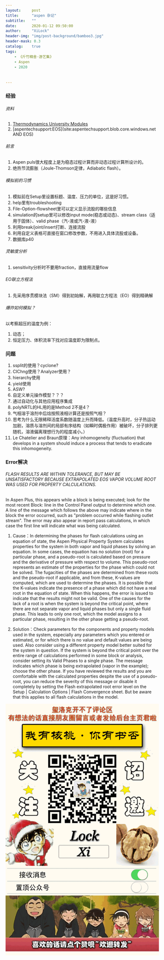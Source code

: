 ```yaml
---
layout:     post
title:      "aspen 杂记"
subtitle:   ""
date:       2020-01-12 09:50:00
author:     "XiLock"
header-img: "img/post-background/bamboo3.jpg"
header-mask: 0.3
catalog:    true
tags:
    - 《斤竹精舍·游艺集》
    - Aspen
    - 2020


---
```


### 经验

###### 资料
1. [Thermodynamics University Modules](https://esupport.aspentech.com/s_article?id=141651)
1. [aspentechsupport:EOS](site:aspentechsupport.blob.core.windows.net AND EOS)

###### 前言
1. Aspen puls很大程度上是为稳态过程计算而非动态过程计算所设计的。
1. 绝热节流膨胀（Joule-Thomson定律，Adiabatic flash）。

###### 模拟前的习惯
1. 模拟前在Setup里设置标题、温度、压力的单位，这是好习惯。
1. help里有troubleshooting
1. File-Option-flowsheet里可以定义显示流股的哪些信息
1. simulation的setup里可以修改input mode(稳态或动态)、stream class（适用于固体）、valid phase（汽-液或汽-液-液）
1. 利用break/joint/insert打断、连接流股
1. 利用自定义表格可直接在窗口修改参数，不用进入具体流股或设备。
1. 数据库p40


###### 灵敏度分析
1. sensitivity分析时不要用fraction，直接用流量flow


###### EO联立方程法
1. 先采用序贯模块法（SM）得到初始解，再用联立方程法（EO）得到精确解


###### 爆炸如何模拟？
以考察超压的温度为例：
1. 动态；
2. 恒定压力、体积流率下找对应温度即为限制点。

### 问题
1. ssplit的使用？cyclone?
1. CIChng使用？Analyzer使用？
1. hierarchy使用
1. yield使用
1. ASW?
1. 自定义单元操作模型？？？
1. 通过自动化与其他应用程序集成
1. polyNRTL的HL用的是Method 2不是4？
1. 气相溶于溶剂中后焓按照液相计算还是按照气相？
1. 思考为什么无限稀释活度系数随温度上升而降低。（温度升高时，分子热运动加剧，溶质与溶剂间的局部有序结构（如瞬时偶极作用）被破坏，分子排列更随机，溶液偏离理想行为的程度减小。）
1. Le Chatelier and Braun原理：Any inhomogeneity (fluctuation) that develops in a system should induce a process that tends to eradicate this inhomogeneity.

### Error解决
###### FLASH RESULTS ARE WITHIN TOLERANCE, BUT MAY BE UNSATISFACTORY BECAUSE EXTRAPOLATED EOS VAPOR VOLUME ROOT WAS USED FOR PROPERTY CALCULATIONS.

In Aspen Plus, this appears while a block is being executed; look for the most recent Block: line in the Control Panel output to determine which one. A line of the message which follows the above may indicate where in the block the error occurred, such as "problem occurred while flashing outlet stream". The error may also appear in report pass calculations, in which case the first line will indicate what was being calculated.

1. Cause：In determining the phases for flash calculations using an equation of state, the Aspen Physical Property System calculates properties for the system in both vapor and liquid phases by solving an equation. In some cases, the equation has no solution (root) for a particular phase, and a pseudo-root is calculated based on pressure and the derivative of pressure with respect to volume. This pseudo-root represents an estimate of the properties for the phase which could not be solved. The fugacities of the phases are determined from these roots and the pseudo-root if applicable, and from these, K-values are computed, which are used to determine the phases. It is possible that the K-values indicate the presence of a phase which did not have a real root in the equation of state. When this happens, the error is issued to indicate that the results might not be valid. One of the causes for the lack of a root is when the system is beyond the critical point, where there are not separate vapor and liquid phases but only a single fluid phase. This leads to only one root, which the model assigns to a particular phase, resulting in the other phase getting a pseudo-root.

1. Solution：Check parameters for the components and property models used in the system, especially any parameters which you entered or estimated, or for which there is no value and default values are being used. Also consider using a different property model better suited for the system in question. If the system is beyond the critical point over the entire range of calculations performed in some block or analysis, consider setting its Valid Phases to a single phase. The message indicates which phase is being extrapolated (vapor in the example); choose the other phase. If you have reviewed the results and you are comfortable with the calculated properties despite the use of a pseudo-root, you can reduce the severity of this message or disable it completely by setting the Flash extrapolated root error level on the Setup | Calculation Options | Flash Convergence sheet. But be aware that this applies to all flash calculations in the model.




![](/img/wc-tail.GIF)
